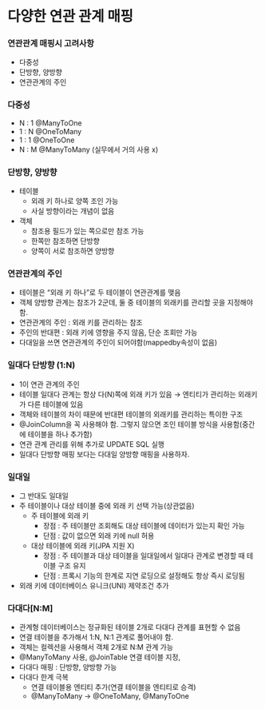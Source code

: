 # 다양한 연관 관계 매핑

### 연관관계 매핑시 고려사항

- 다중성
- 단방향, 양방향
- 연관관계의 주인

### 다중성

- N : 1 @ManyToOne
- 1 : N @OneToMany
- 1 : 1 @OneToOne
- N : M @ManyToMany (실무에서 거의 사용 x)

### 단방향, 양방향

- 테이블
    - 외래 키 하나로 양쪽 조인 가능
    - 사실 방향이라는 개념이 없음
- 객체
    - 참조용 필드가 있는 쪽으로만 참조 가능
    - 한쪽만 참조하면 단방향
    - 양쪽이 서로 참조하면 양방향
    

### 연관관계의 주인

- 테이블은 “외래 키 하나”로 두 테이블이 연관관계를 맺음
- 객체 양방향 관계는 참조가 2군데, 둘 중 테이블의 외래키를 관리할 곳을 지정해야함.
- 연관관계의 주인 : 외래 키를 관리하는 참조
- 주인의 반대편 : 외래 키에 영향을 주지 않음, 단순 조회만 가능
- 다대일을 쓰면 연관관계의 주인이 되어야함(mappedby속성이 없음)

### 일대다 단방향 (1:N)

- 1이 연관 관계의 주인
- 테이블 일대다 관계는 항상 다(N)쪽에 외래 키가 있음 → 엔티티가 관리하는 외래키가 다른 테이블에 있음
- 객체와 테이블의 차이 때문에 반대편 테이블의 외래키를 관리하는 특이한 구조
- @JoinColumn을 꼭 사용해야 함. 그렇지 않으면 조인 테이블 방식을 사용함(중간에 테이블을 하나 추가함)
- 연관 관계 관리를 위해 추가로 UPDATE SQL 실행
- 일대다 단방향 매핑 보다는 다대일 양방향 매핑을 사용하자.

### 일대일

- 그 반대도 일대일
- 주 테이블이나 대상 테이블 중에 외래 키 선택 가능(상관없음)
    - 주 테이블에 외래 키
        - 장점 : 주 테이블만 조회해도 대상 테이블에 데이터가 있는지 확인 가능
        - 단점 : 값이 없으면 외래 키에 null 허용
    - 대상 테이블에 외래 키(JPA 지원 X)
        - 장점 : 주 테이블과 대상 테이블을 일대일에서 일대다 관계로 변경할 때 테이블 구조 유지
        - 단점 : 프록시 기능의 한계로 지연 로딩으로 설정해도 항상 즉시 로딩됨
- 외래 키에 데이터베이스 유니크(UNI) 제약조건 추가

### 다대다[N:M]

- 관계형 데이터베이스는 정규화된 테이블 2개로 다대다 관계를 표현할 수 없음
- 연결 테이블을 추가해서 1:N, N:1 관계로 풀어내야 함.
- 객체는 컬렉션을 사용해서 객체 2개로 N:M 관계 가능
- @ManyToMany 사용, @JoinTable 연결 테이블 지정,
- 다대다 매핑 : 단방향, 양방향 가능
- 다대다 한계 극복
    - 연결 테이블용 엔티티 추가(연결 테이블을 엔티티로 승격)
    - @ManyToMany → @OneToMany, @ManyToOne